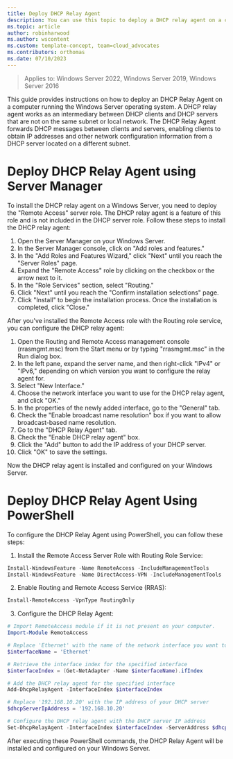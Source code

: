 ```yaml
---
title: Deploy DHCP Relay Agent
description: You can use this topic to deploy a DHCP relay agent on a computer running the Windows Server operating system.
ms.topic: article
author: robinharwood
ms.author: wscontent
ms.custom: template-concept, team=cloud_advocates
ms.contributors: orthomas
ms.date: 07/10/2023
---
```


>Applies to: Windows Server 2022, Windows Server 2019, Windows Server 2016

This guide provides instructions on how to deploy an DHCP Relay Agent on a computer running the Windows Server operating system. A DHCP relay agent works as an intermediary between DHCP clients and DHCP servers that are not on the same subnet or local network. The DHCP Relay Agent forwards DHCP messages between clients and servers, enabling clients to obtain IP addresses and other network configuration information from a DHCP server located on a different subnet. 

# Deploy DHCP Relay Agent using Server Manager

To install the DHCP relay agent on a Windows Server, you need to deploy the "Remote Access" server role. The DHCP relay agent is a feature of this role and is not included in the DHCP server role. Follow these steps to install the DHCP relay agent:

1. Open the Server Manager on your Windows Server.
2. In the Server Manager console, click on "Add roles and features."
3. In the "Add Roles and Features Wizard," click "Next" until you reach the "Server Roles" page.
4. Expand the "Remote Access" role by clicking on the checkbox or the arrow next to it.
5. In the "Role Services" section, select "Routing."
6. Click "Next" until you reach the "Confirm installation selections" page.
7. Click "Install" to begin the installation process. Once the installation is completed, click "Close."

After you've installed the Remote Access role with the Routing role service, you can configure the DHCP relay agent:

1. Open the Routing and Remote Access management console (rrasmgmt.msc) from the Start menu or by typing "rrasmgmt.msc" in the Run dialog box.
2. In the left pane, expand the server name, and then right-click "IPv4" or "IPv6," depending on which version you want to configure the relay agent for.
3. Select "New Interface."
4. Choose the network interface you want to use for the DHCP relay agent, and click "OK."
5. In the properties of the newly added interface, go to the "General" tab.
6. Check the "Enable broadcast name resolution" box if you want to allow broadcast-based name resolution.
7. Go to the "DHCP Relay Agent" tab.
8. Check the "Enable DHCP relay agent" box.
9. Click the "Add" button to add the IP address of your DHCP server.
10. Click "OK" to save the settings.

Now the DHCP relay agent is installed and configured on your Windows Server.

# Deploy DHCP Relay Agent Using PowerShell

To configure the DHCP Relay Agent using PowerShell, you can follow these steps:

1. Install the Remote Access Server Role with Routing Role Service:

```powershell
Install-WindowsFeature -Name RemoteAccess -IncludeManagementTools
Install-WindowsFeature -Name DirectAccess-VPN -IncludeManagementTools
```

2. Enable Routing and Remote Access Service (RRAS):

```powershell
Install-RemoteAccess -VpnType RoutingOnly
```

3. Configure the DHCP Relay Agent:

```powershell
# Import RemoteAccess module if it is not present on your computer.
Import-Module RemoteAccess

# Replace 'Ethernet' with the name of the network interface you want to use for the DHCP relay agent
$interfaceName = 'Ethernet'

# Retrieve the interface index for the specified interface
$interfaceIndex = (Get-NetAdapter -Name $interfaceName).ifIndex

# Add the DHCP relay agent for the specified interface
Add-DhcpRelayAgent -InterfaceIndex $interfaceIndex

# Replace '192.168.10.20' with the IP address of your DHCP server
$dhcpServerIpAddress = '192.168.10.20'

# Configure the DHCP relay agent with the DHCP server IP address
Set-DhcpRelayAgent -InterfaceIndex $interfaceIndex -ServerAddress $dhcpServerIpAddress
```
After executing these PowerShell commands, the DHCP Relay Agent will be installed and configured on your Windows Server. 